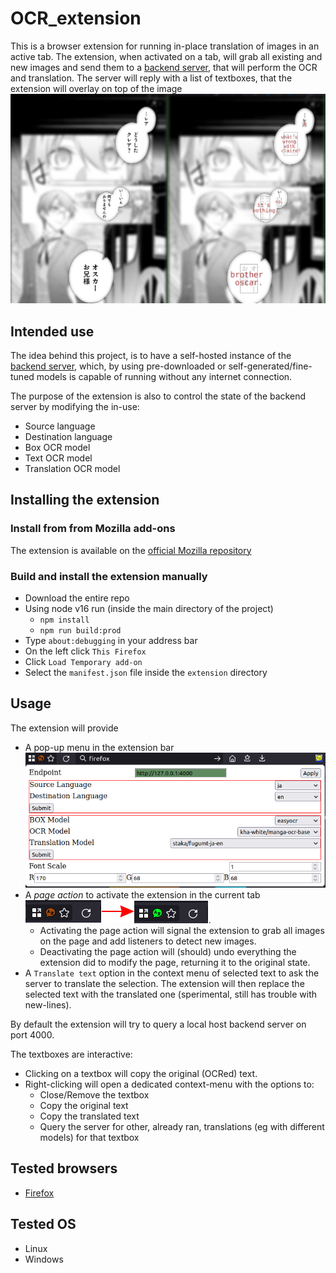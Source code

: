 # OCR_extension

This is a browser extension for running in-place translation of images in an active tab.
The extension, when activated on a tab, will grab all existing and new images and send them to a [backend server](https://github.com/Crivella/ocr_translate), that will perform the OCR and translation.
The server will reply with a list of textboxes, that the extension will overlay on top of the image
![Sample](images/Sample.png)

## Intended use

The idea behind this project, is to have a self-hosted instance of the [backend server](https://github.com/Crivella/ocr_translate), which, by using pre-downloaded or self-generated/fine-tuned models is capable of running without any internet connection.

The purpose of the extension is also to control the state of the backend server by modifying the in-use:

- Source language
- Destination language
- Box OCR model
- Text OCR model
- Translation OCR model

## Installing the extension

### Install from from Mozilla add-ons

The extension is available on the [official Mozilla repository](https://addons.mozilla.org/addon/ocr_extension/)

### Build and install the extension manually

- Download the entire repo
- Using node v16 run (inside the main directory of the project)
  - `npm install`
  - `npm run build:prod`
- Type `about:debugging` in your address bar
- On the left click `This Firefox`
- Click `Load Temporary add-on`
- Select the `manifest.json` file inside the `extension` directory

## Usage

The extension will provide

- A pop-up menu in the extension bar ![popup](images/popup.png)
- A *page action* to activate the extension in the current tab ![page-action](images/page-action.png).
  - Activating the page action will signal the extension to grab all images on the page and add listeners to detect new images.
  - Deactivating the page action will (should) undo everything the extension did to modify the page, returning it to the original state.
- A `Translate text` option in the context menu of selected text to ask the server to translate the selection. The extension will then replace the selected text with the translated one (sperimental, still has trouble with new-lines).

By default the extension will try to query a local host backend server on port 4000.

The textboxes are interactive:

- Clicking on a textbox will copy the original (OCRed) text.
- Right-clicking will open a dedicated context-menu with the options to:
  - Close/Remove the textbox
  - Copy the original text
  - Copy the translated text
  - Query the server for other, already ran, translations (eg with different models) for that textbox

## Tested browsers

- [Firefox](https://www.mozilla.org/en-US/firefox/new/)

## Tested OS

- Linux
- Windows